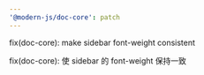 ```yaml
---
'@modern-js/doc-core': patch
---
```


fix(doc-core): make sidebar font-weight consistent

fix(doc-core): 使 sidebar 的 font-weight 保持一致

